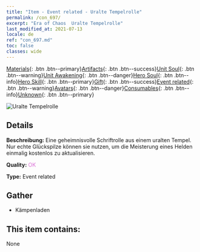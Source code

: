 ```yaml
---
title: "Item - Event related - Uralte Tempelrolle"
permalink: /con_697/
excerpt: "Era of Chaos  Uralte Tempelrolle"
last_modified_at: 2021-07-13
locale: de
ref: "con_697.md"
toc: false
classes: wide
---
```

 [Materials](/ItemsDE/){: .btn .btn--primary}[Artifacts](/ItemsDE/Artifacts/){: .btn .btn--success}[Unit Soul](/ItemsDE/UnitSoul/){: .btn .btn--warning}[Unit Awakening](/ItemsDE/UnitAwakening/){: .btn .btn--danger}[Hero Soul](/ItemsDE/HeroSoul/){: .btn .btn--info}[Hero Skill](/ItemsDE/HeroSkill/){: .btn .btn--primary}[Gift](/ItemsDE/Gift/){: .btn .btn--success}[Event related](/ItemsDE/Events/){: .btn .btn--warning}[Avatars](/ItemsDE/Avatars/){: .btn .btn--danger}[Consumables](/ItemsDE/Consumables/){: .btn .btn--info}[Unknown](/ItemsDE/Unknown/){: .btn .btn--primary}

 ![Uralte Tempelrolle](/images/t/i_373.png)

## Details
 **Beschreibung:** Eine geheimnisvolle Schriftrolle aus einem uralten Tempel. Nur echte Glückspilze können sie nutzen, um die Meisterung eines Helden einmalig kostenlos zu aktualisieren.

 **Quality:** <span style="color: #DA70D6">OK</span>

 **Type:** Event related

## Gather

*    Kämpenladen 

## This item contains:

  None

